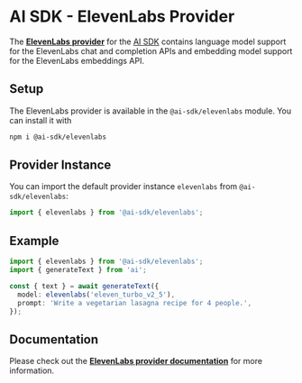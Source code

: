 # AI SDK - ElevenLabs Provider

The **[ElevenLabs provider](https://sdk.vercel.ai/providers/ai-sdk-providers/elevenlabs)** for the [AI SDK](https://sdk.vercel.ai/docs)
contains language model support for the ElevenLabs chat and completion APIs and embedding model support for the ElevenLabs embeddings API.

## Setup

The ElevenLabs provider is available in the `@ai-sdk/elevenlabs` module. You can install it with

```bash
npm i @ai-sdk/elevenlabs
```

## Provider Instance

You can import the default provider instance `elevenlabs` from `@ai-sdk/elevenlabs`:

```ts
import { elevenlabs } from '@ai-sdk/elevenlabs';
```

## Example

```ts
import { elevenlabs } from '@ai-sdk/elevenlabs';
import { generateText } from 'ai';

const { text } = await generateText({
  model: elevenlabs('eleven_turbo_v2_5'),
  prompt: 'Write a vegetarian lasagna recipe for 4 people.',
});
```

## Documentation

Please check out the **[ElevenLabs provider documentation](https://sdk.vercel.ai/providers/ai-sdk-providers/elevenlabs)** for more information.
